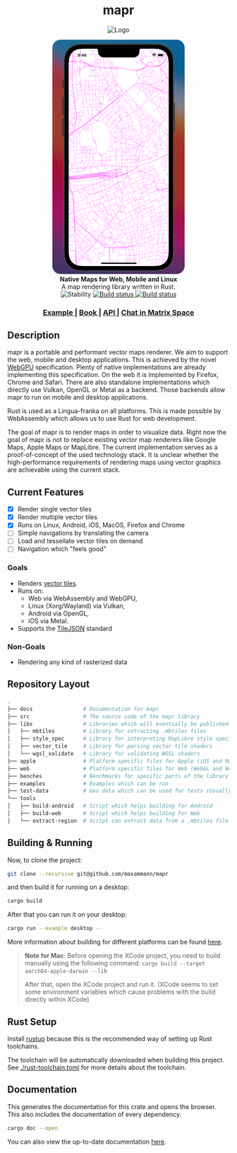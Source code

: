 <h1 align="center">mapr</h1>
<p align="center">
  <img width="200px" alt="Logo" src="https://">
</p>
<div align="center">
  <img width="300px" src="docs/src/figures/mapr-ios.png" alt="preview">
</div>
<div align="center">
  <strong>Native Maps for Web, Mobile and Linux</strong>
</div>
<div align="center">
  A map rendering library written in Rust.
</div>

<div align="center">
  <img src="https://img.shields.io/badge/stability-experimental-orange.svg?style=flat-square" 
      alt="Stability" />
  <a href="https://github.com/maxammann/mapr/actions/workflows/rust.yml">    
    <img src="https://github.com/maxammann/mapr/actions/workflows/rust.yml/badge.svg"
        alt="Build status" /> 
  </a>
  <a href="https://matrix.to/#/#mapr:matrix.org">    
    <img src="https://img.shields.io/static/v1?label=Space&message=%23mapr&color=blue&logo=matrix"
        alt="Build status" />
  </a>
</div>

<div align="center">
  <h3>
    <a href="https://">
      Example
    </a>
    <span> | </span>
    <a href="https://maxammann.org/mapr/docs">
      Book
    </a> | </span>
    <a href="https://maxammann.org/mapr/api-docs/mapr/">
      API
    </a> | </span>
    <a href="https://matrix.to/#/#mapr:matrix.org">
      Chat in Matrix Space
    </a>
  </h3>
</div>

## Description

mapr is a portable and performant vector maps renderer. We aim to support the web, mobile and desktop applications. This
is achieved by the novel [WebGPU](https://www.w3.org/TR/webgpu/) specification. Plenty of native implementations are
already implementing this specification. On the web it is implemented by Firefox, Chrome and Safari. There are also
standalone implementations which directly use Vulkan, OpenGL or Metal as a backend. Those backends allow mapr to run on
mobile and desktop applications.

Rust is used as a Lingua-franka on all platforms. This is made possible by WebAssembly which allows us to use Rust for
web development.

The goal of mapr is to render maps in order to visualize data. Right now the goal of mapr is not to replace existing
vector map renderers like Google Maps, Apple Maps or MapLibre. The current implementation serves as a proof-of-concept
of the used technology stack. It is unclear whether the high-performance requirements of rendering maps using vector
graphics are achievable using the current stack.

## Current Features

* [x] Render single vector tiles
* [x] Render multiple vector tiles
* [x] Runs on Linux, Android, iOS, MacOS, Firefox and Chrome
* [ ] Simple navigations by translating the camera
* [ ] Load and tessellate vector tiles on demand
* [ ] Navigation which "feels good"

### Goals

* Renders [vector tiles](https://docs.mapbox.com/vector-tiles/specification/).
* Runs on:
    * Web via WebAssembly and WebGPU,
    * Linux (Xorg/Wayland) via Vulkan,
    * Android via OpenGL,
    * iOS via Metal.
* Supports the [TileJSON](https://docs.mapbox.com/help/glossary/tilejson/) standard

### Non-Goals

* Rendering any kind of rasterized data

## Repository Layout

```bash
.
├── docs                # Documentation for mapr
├── src                 # The source code of the mapr library
├── libs                # Libraries which will eventually be published as separate crates
│   ├── mbtiles         # Library for extracting .mbtiles files
│   ├── style_spec      # Library for interpreting MapLibre style specifications
│   ├── vector_tile     # Library for parsing vector tile shaders
│   └── wgsl_validate   # Library for validating WGSL shaders
├── apple               # Platform specific files for Apple (iOS and MacOS)
├── web                 # Platform specific files for Web (WebGL and WebGPU)
├── benches             # Benchmarks for specific parts of the library
├── examples            # Examples which can be run
├── test-data           # Geo data which can be used for tests (Usually as .mbtiles)
└── tools
│   ├── build-android   # Script which helps building for Android
│   ├── build-web       # Script which helps building for Web
│   └── extract-region  # Script can extract data from a .mbtiles file
```

## Building & Running

Now, to clone the project:

```bash
git clone --recursive git@github.com/maxammann/mapr
```

and then build it for running on a desktop:

```bash
cargo build
```

After that you can run it on your desktop:

```bash
cargo run --example desktop --
```

More information about building for different platforms can be
found [here](https://maxammann.org/mapr-docs/building.html).

> __Note for Mac__: Before opening the XCode project, you need to build manually using the following command:
> `cargo build --target aarch64-apple-darwin --lib`
>
> After that, open the XCode project and run it.
> (XCode seems to set some environment variables which cause problems with the build directly within XCode)

## Rust Setup

Install [rustup](https://rustup.rs/) because this is the recommended way of setting up Rust toolchains.

The toolchain will be automatically downloaded when building this project.
See [./rust-toolchain.toml](./rust-toolchain.toml) for more details about the toolchain.

## Documentation

This generates the documentation for this crate and opens the browser. This also includes the documentation of every
dependency.

```bash
cargo doc --open
```

You can also view the up-to-date documentation [here](https://).

